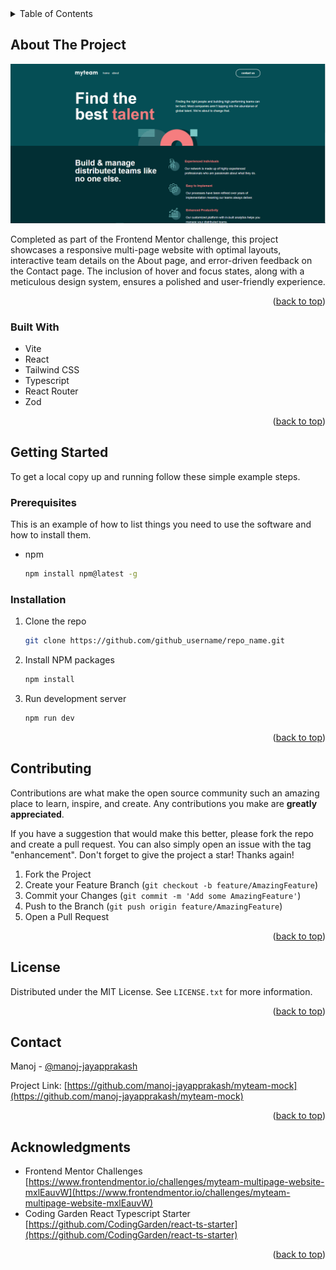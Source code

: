 <!-- TABLE OF CONTENTS -->
<details>
  <summary>Table of Contents</summary>
  <ol>
    <li>
      <a href="#about-the-project">About The Project</a>
      <ul>
        <li><a href="#built-with">Built With</a></li>
      </ul>
    </li>
    <li>
      <a href="#getting-started">Getting Started</a>
      <ul>
        <li><a href="#prerequisites">Prerequisites</a></li>
        <li><a href="#installation">Installation</a></li>
      </ul>
    </li>
    <li><a href="#contributing">Contributing</a></li>
    <li><a href="#license">License</a></li>
    <li><a href="#contact">Contact</a></li>
    <li><a href="#acknowledgments">Acknowledgments</a></li>
  </ol>
</details>



<!-- ABOUT THE PROJECT -->
## About The Project

[![Product Name Screen Shot][product-screenshot]](https://example.com)

Completed as part of the Frontend Mentor challenge, this project showcases a responsive multi-page website with optimal layouts, interactive team details on the About page, and error-driven feedback on the Contact page. The inclusion of hover and focus states, along with a meticulous design system, ensures a polished and user-friendly experience.

<p align="right">(<a href="#readme-top">back to top</a>)</p>



### Built With

* Vite
* React
* Tailwind CSS
* Typescript
* React Router
* Zod

<p align="right">(<a href="#readme-top">back to top</a>)</p>



<!-- GETTING STARTED -->
## Getting Started

To get a local copy up and running follow these simple example steps.

### Prerequisites

This is an example of how to list things you need to use the software and how to install them.
* npm
  ```sh
  npm install npm@latest -g
  ```

### Installation

1. Clone the repo
   ```sh
   git clone https://github.com/github_username/repo_name.git
   ```
2. Install NPM packages
   ```sh
   npm install
   ```
3. Run development server
   ```sh
   npm run dev
   ```

<p align="right">(<a href="#readme-top">back to top</a>)</p>



<!-- CONTRIBUTING -->
## Contributing

Contributions are what make the open source community such an amazing place to learn, inspire, and create. Any contributions you make are **greatly appreciated**.

If you have a suggestion that would make this better, please fork the repo and create a pull request. You can also simply open an issue with the tag "enhancement".
Don't forget to give the project a star! Thanks again!

1. Fork the Project
2. Create your Feature Branch (`git checkout -b feature/AmazingFeature`)
3. Commit your Changes (`git commit -m 'Add some AmazingFeature'`)
4. Push to the Branch (`git push origin feature/AmazingFeature`)
5. Open a Pull Request

<p align="right">(<a href="#readme-top">back to top</a>)</p>



<!-- LICENSE -->
## License

Distributed under the MIT License. See `LICENSE.txt` for more information.

<p align="right">(<a href="#readme-top">back to top</a>)</p>



<!-- CONTACT -->
## Contact

Manoj - [@manoj-jayapprakash](https://linkedin.com/in/manoj-jayapprakash/) 

Project Link: [https://github.com/manoj-jayapprakash/myteam-mock](https://github.com/manoj-jayapprakash/myteam-mock)

<p align="right">(<a href="#readme-top">back to top</a>)</p>



<!-- ACKNOWLEDGMENTS -->
## Acknowledgments

* Frontend Mentor Challenges [https://www.frontendmentor.io/challenges/myteam-multipage-website-mxlEauvW](https://www.frontendmentor.io/challenges/myteam-multipage-website-mxlEauvW)
* Coding Garden React Typescript Starter [https://github.com/CodingGarden/react-ts-starter](https://github.com/CodingGarden/react-ts-starter) 

<p align="right">(<a href="#readme-top">back to top</a>)</p>



<!-- MARKDOWN LINKS & IMAGES -->
<!-- https://www.markdownguide.org/basic-syntax/#reference-style-links -->
[product-screenshot]: images/ss.png